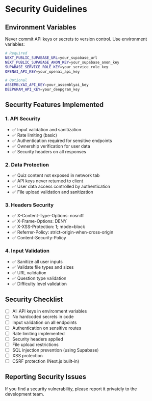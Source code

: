 # Security Guidelines

## Environment Variables

Never commit API keys or secrets to version control. Use environment variables:

```bash
# Required
NEXT_PUBLIC_SUPABASE_URL=your_supabase_url
NEXT_PUBLIC_SUPABASE_ANON_KEY=your_supabase_anon_key
SUPABASE_SERVICE_ROLE_KEY=your_service_role_key
OPENAI_API_KEY=your_openai_api_key

# Optional
ASSEMBLYAI_API_KEY=your_assemblyai_key
DEEPGRAM_API_KEY=your_deepgram_key
```

## Security Features Implemented

### 1. API Security

- ✅ Input validation and sanitization
- ✅ Rate limiting (basic)
- ✅ Authentication required for sensitive endpoints
- ✅ Ownership verification for user data
- ✅ Security headers on all responses

### 2. Data Protection

- ✅ Quiz content not exposed in network tab
- ✅ API keys never returned to client
- ✅ User data access controlled by authentication
- ✅ File upload validation and sanitization

### 3. Headers Security

- ✅ X-Content-Type-Options: nosniff
- ✅ X-Frame-Options: DENY
- ✅ X-XSS-Protection: 1; mode=block
- ✅ Referrer-Policy: strict-origin-when-cross-origin
- ✅ Content-Security-Policy

### 4. Input Validation

- ✅ Sanitize all user inputs
- ✅ Validate file types and sizes
- ✅ URL validation
- ✅ Question type validation
- ✅ Difficulty level validation

## Security Checklist

- [ ] All API keys in environment variables
- [ ] No hardcoded secrets in code
- [ ] Input validation on all endpoints
- [ ] Authentication on sensitive routes
- [ ] Rate limiting implemented
- [ ] Security headers applied
- [ ] File upload restrictions
- [ ] SQL injection prevention (using Supabase)
- [ ] XSS protection
- [ ] CSRF protection (Next.js built-in)

## Reporting Security Issues

If you find a security vulnerability, please report it privately to the development team.
